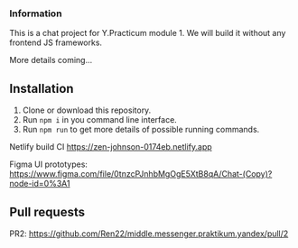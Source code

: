 ### Information

This is a chat project for Y.Practicum module 1.
We will build it without any frontend JS frameworks.

More details coming...

## Installation

1. Clone or download this repository.
2. Run `npm i` in you command line interface.
3. Run `npm run` to get more details of possible running commands.

Netlify build CI https://zen-johnson-0174eb.netlify.app

Figma UI prototypes: https://www.figma.com/file/0tnzcPJnhbMgOgE5XtB8qA/Chat-(Copy)?node-id=0%3A1

## Pull requests
PR2: https://github.com/Ren22/middle.messenger.praktikum.yandex/pull/2
